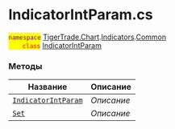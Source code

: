 
# IndicatorIntParam.cs
<mark style="color:purple;">`namespace`</mark> [TigerTrade.Chart](../../../../TigerTrade.Chart.md).[Indicators](../../../../TigerTrade.Chart/Indicators.md).[Common](../../../../TigerTrade.Chart/Indicators/Common.md)  
<mark style="color:red;">&nbsp;&nbsp;&nbsp;&nbsp;&nbsp;&nbsp;&nbsp;`class`</mark> [IndicatorIntParam](../IndicatorIntParam.cs.md)

### Методы
| Название | Описание |
| --- | --- |
| [`IndicatorIntParam`](./Методы/IndicatorIntParam.md) | *Описание* |
| [`Set`](./Методы/Set.md) | *Описание* |
